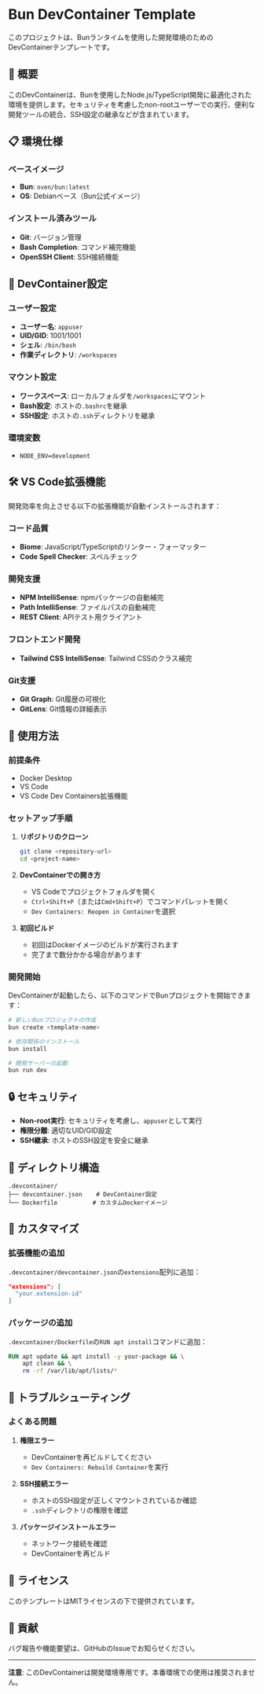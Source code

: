 # Bun DevContainer Template

このプロジェクトは、Bunランタイムを使用した開発環境のためのDevContainerテンプレートです。

## 🚀 概要

このDevContainerは、Bunを使用したNode.js/TypeScript開発に最適化された環境を提供します。セキュリティを考慮したnon-rootユーザーでの実行、便利な開発ツールの統合、SSH設定の継承などが含まれています。

## 📋 環境仕様

### ベースイメージ
- **Bun**: `oven/bun:latest`
- **OS**: Debianベース（Bun公式イメージ）

### インストール済みツール
- **Git**: バージョン管理
- **Bash Completion**: コマンド補完機能
- **OpenSSH Client**: SSH接続機能

## 🔧 DevContainer設定

### ユーザー設定
- **ユーザー名**: `appuser`
- **UID/GID**: 1001/1001
- **シェル**: `/bin/bash`
- **作業ディレクトリ**: `/workspaces`

### マウント設定
- **ワークスペース**: ローカルフォルダを`/workspaces`にマウント
- **Bash設定**: ホストの`.bashrc`を継承
- **SSH設定**: ホストの`.ssh`ディレクトリを継承

### 環境変数
- `NODE_ENV=development`

## 🛠️ VS Code拡張機能

開発効率を向上させる以下の拡張機能が自動インストールされます：

### コード品質
- **Biome**: JavaScript/TypeScriptのリンター・フォーマッター
- **Code Spell Checker**: スペルチェック

### 開発支援
- **NPM IntelliSense**: npmパッケージの自動補完
- **Path IntelliSense**: ファイルパスの自動補完
- **REST Client**: APIテスト用クライアント

### フロントエンド開発
- **Tailwind CSS IntelliSense**: Tailwind CSSのクラス補完

### Git支援
- **Git Graph**: Git履歴の可視化
- **GitLens**: Git情報の詳細表示

## 🚀 使用方法

### 前提条件
- Docker Desktop
- VS Code
- VS Code Dev Containers拡張機能

### セットアップ手順

1. **リポジトリのクローン**
   ```bash
   git clone <repository-url>
   cd <project-name>
   ```

2. **DevContainerでの開き方**
   - VS Codeでプロジェクトフォルダを開く
   - `Ctrl+Shift+P`（または`Cmd+Shift+P`）でコマンドパレットを開く
   - `Dev Containers: Reopen in Container`を選択

3. **初回ビルド**
   - 初回はDockerイメージのビルドが実行されます
   - 完了まで数分かかる場合があります

### 開発開始

DevContainerが起動したら、以下のコマンドでBunプロジェクトを開始できます：

```bash
# 新しいBunプロジェクトの作成
bun create <template-name>

# 依存関係のインストール
bun install

# 開発サーバーの起動
bun run dev
```

## 🔒 セキュリティ

- **Non-root実行**: セキュリティを考慮し、`appuser`として実行
- **権限分離**: 適切なUID/GID設定
- **SSH継承**: ホストのSSH設定を安全に継承

## 📁 ディレクトリ構造

```
.devcontainer/
├── devcontainer.json    # DevContainer設定
└── Dockerfile          # カスタムDockerイメージ
```

## 🔄 カスタマイズ

### 拡張機能の追加
`.devcontainer/devcontainer.json`の`extensions`配列に追加：

```json
"extensions": [
  "your.extension-id"
]
```

### パッケージの追加
`.devcontainer/Dockerfile`の`RUN apt install`コマンドに追加：

```dockerfile
RUN apt update && apt install -y your-package && \
    apt clean && \
    rm -rf /var/lib/apt/lists/*
```

## 🐛 トラブルシューティング

### よくある問題

1. **権限エラー**
   - DevContainerを再ビルドしてください
   - `Dev Containers: Rebuild Container`を実行

2. **SSH接続エラー**
   - ホストのSSH設定が正しくマウントされているか確認
   - `.ssh`ディレクトリの権限を確認

3. **パッケージインストールエラー**
   - ネットワーク接続を確認
   - DevContainerを再ビルド

## 📝 ライセンス

このテンプレートはMITライセンスの下で提供されています。

## 🤝 貢献

バグ報告や機能要望は、GitHubのIssueでお知らせください。

---

**注意**: このDevContainerは開発環境専用です。本番環境での使用は推奨されません。